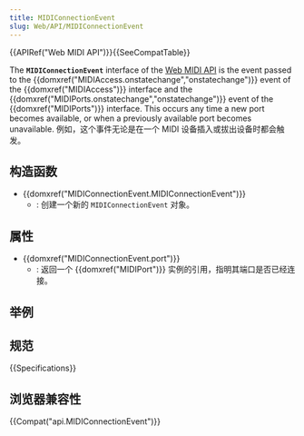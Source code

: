 ```yaml
---
title: MIDIConnectionEvent
slug: Web/API/MIDIConnectionEvent
---
```

{{APIRef("Web MIDI API")}}{{SeeCompatTable}}

The **`MIDIConnectionEvent`** interface of the [Web MIDI API](/en-US/docs/Web/API/Web_MIDI_API) is the event passed to the {{domxref("MIDIAccess.onstatechange","onstatechange")}} event of the {{domxref("MIDIAccess")}} interface and the {{domxref("MIDIPorts.onstatechange","onstatechange")}} event of the {{domxref("MIDIPorts")}} interface. This occurs any time a new port becomes available, or when a previously available port becomes unavailable. 例如，这个事件无论是在一个 MIDI 设备插入或拔出设备时都会触发。

## 构造函数

- {{domxref("MIDIConnectionEvent.MIDIConnectionEvent")}}
  - : 创建一个新的 `MIDIConnectionEvent` 对象。

## 属性

- {{domxref("MIDIConnectionEvent.port")}}
  - : 返回一个 {{domxref("MIDIPort")}} 实例的引用，指明其端口是否已经连接。

## 举例

## 规范

{{Specifications}}

## 浏览器兼容性

{{Compat("api.MIDIConnectionEvent")}}
